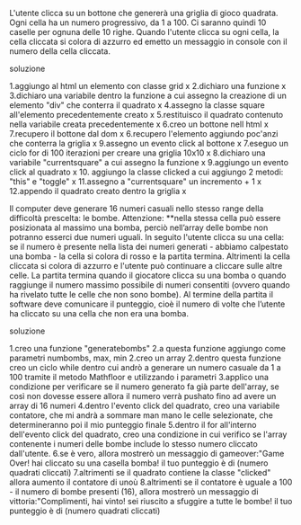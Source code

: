 L'utente clicca su un bottone che genererà una griglia di gioco quadrata.
Ogni cella ha un numero progressivo, da 1 a 100.
Ci saranno quindi 10 caselle per ognuna delle 10 righe.
Quando l'utente clicca su ogni cella, la cella cliccata si colora di azzurro ed emetto un messaggio in console con il numero della cella cliccata.

soluzione

1.aggiungo al html un elemento con classe grid x
2.dichiaro una funzione x
3.dichiaro una variabile dentro la funzione a cui assegno la creazione di un elemento "div" che conterra il quadrato x
4.assegno la classe square all'elemento precedentemente creato x
5.restituisco il quadrato contenuto nella variabile creata precedentemente x
6.creo un bottone nell html x
7.recupero il bottone dal dom x
6.recupero l'elemento aggiundo poc'anzi che conterra la griglia x
9.assegno un evento click al bottone x
7.eseguo un ciclo for di 100 iterazioni per creare una griglia 10x10 x
8.dichiaro una variabile "currentsquare" a cui assegno la funzione x
9.aggiungo un evento click al quadrato x
10. aggiungo la classe clicked a cui aggiungo 2 metodi: "this" e "toggle" x
11.assegno a "currentsquare" un incremento + 1 x
12.appendo il quadrato creato dentro la griglia x


Il computer deve generare 16 numeri casuali nello stesso range della difficoltà prescelta: le bombe. Attenzione: **nella stessa cella può essere posizionata al massimo una bomba, perciò nell’array delle bombe non potranno esserci due numeri uguali.
In seguito l'utente clicca su una cella: se il numero è presente nella lista dei numeri generati - abbiamo calpestato una bomba - la cella si colora di rosso e la partita termina. Altrimenti la cella cliccata si colora di azzurro e l'utente può continuare a cliccare sulle altre celle.
La partita termina quando il giocatore clicca su una bomba o quando raggiunge il numero massimo possibile di numeri consentiti (ovvero quando ha rivelato tutte le celle che non sono bombe).
Al termine della partita il software deve comunicare il punteggio, cioè il numero di volte che l’utente ha cliccato su una cella che non era una bomba.

soluzione

1.creo una funzione "generatebombs"
2.a questa funzione aggiungo come parametri numbombs, max, min
2.creo un array
2.dentro questa funzione creo un ciclo while dentro cui andrò a generare un numero casuale da 1 a 100 tramite il metodo Mathfloor e utilizzando i parametri 
3.applico una condizione per verificare se il numero generato fa già parte dell'array, se così non dovesse essere allora il numero verrà pushato fino ad avere un array di 16 numeri
4.dentro l'evento click del quadrato, creo una variabile contatore, che mi andrà a sommare man mano le celle selezionate, che determineranno poi il mio punteggio finale
5.dentro il for all'interno dell'evento click del quadrato, creo una condizione in cui verifico se l'array contenente i numeri delle bombe include lo stesso numero cliccato dall'utente.
6.se è vero, allora mostrerò un messaggio di gameover:"Game Over! hai cliccato su una casella bomba! il tuo punteggio è di (numero quadrati cliccati)
7.altrimenti se il quadrato contiene la classe "clicked" allora aumento il contatore di unoù
8.altrimenti se il contatore è uguale a 100 - il numero di bombe presenti (16), allora mostrerò un messaggio di vittoria:"Complimenti, hai vinto! sei riuscito a sfuggire a tutte le bombe! il tuo punteggio è di (numero quadrati cliccati)

